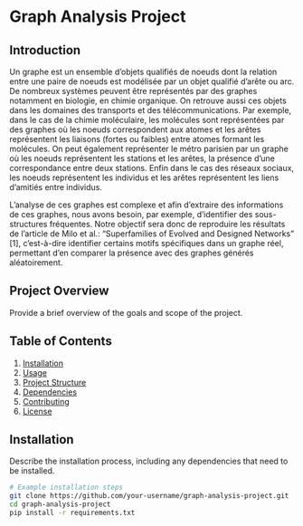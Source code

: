 # Graph Analysis Project

## Introduction

Un graphe est un ensemble d’objets qualifiés de noeuds dont la relation entre une paire de noeuds est modélisée par un objet qualifié d’arête ou arc. De nombreux systèmes peuvent être représentés par des graphes notamment en biologie, en chimie organique. On retrouve aussi ces objets dans les domaines des transports et des télécommunications. Par exemple, dans le cas de la chimie moléculaire, les molécules sont représentées par des graphes où les noeuds correspondent aux atomes et les arêtes représentent les liaisons (fortes ou faibles) entre atomes formant les molécules. On peut également représenter le métro parisien par un graphe où les noeuds représentent les stations et les arêtes, la présence d’une correspondance entre deux stations. Enfin dans le cas des réseaux sociaux, les noeuds représentent les individus et les arêtes représentent les liens d’amitiés entre individus.

L’analyse de ces graphes est complexe et afin d’extraire des informations de ces graphes, nous avons besoin, par exemple, d’identifier des sous-structures fréquentes. Notre objectif sera donc de reproduire les résultats de l’article de Milo et al.: “Superfamilies of Evolved and Designed Networks” [1], c’est-à-dire identifier certains motifs spécifiques dans un graphe réel, permettant d’en comparer la présence avec des graphes générés aléatoirement.

## Project Overview

Provide a brief overview of the goals and scope of the project.

## Table of Contents

1. [Installation](#installation)
2. [Usage](#usage)
3. [Project Structure](#project-structure)
4. [Dependencies](#dependencies)
5. [Contributing](#contributing)
6. [License](#license)

## Installation

Describe the installation process, including any dependencies that need to be installed.

```bash
# Example installation steps
git clone https://github.com/your-username/graph-analysis-project.git
cd graph-analysis-project
pip install -r requirements.txt
